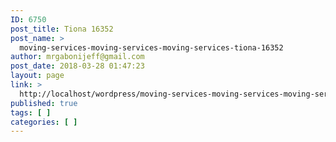```yaml
---
ID: 6750
post_title: Tiona 16352
post_name: >
  moving-services-moving-services-moving-services-tiona-16352
author: mrgabonijeff@gmail.com
post_date: 2018-03-28 01:47:23
layout: page
link: >
  http://localhost/wordpress/moving-services-moving-services-moving-services-tiona-16352/
published: true
tags: [ ]
categories: [ ]
---
```

